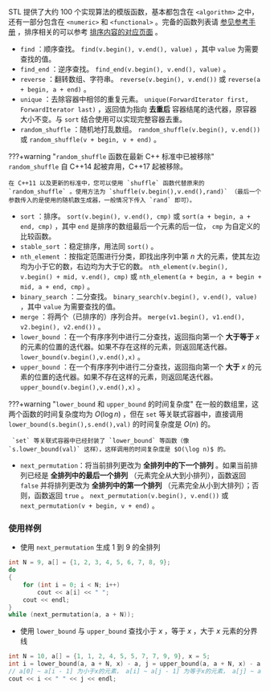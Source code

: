 STL 提供了大约 100 个实现算法的模版函数，基本都包含在 `<algorithm>` 之中，还有一部分包含在 `<numeric>` 和 `<functional>` 。完备的函数列表请 [参见参考手册](https://zh.cppreference.com/w/cpp/algorithm) ，排序相关的可以参考 [排序内容的对应页面](../../basic/stl-sort.md) 。

-  `find` ：顺序查找。 `find(v.begin(), v.end(), value)` ，其中 `value` 为需要查找的值。
-  `find_end` ：逆序查找。 `find_end(v.begin(), v.end(), value)` 。
-  `reverse` ：翻转数组、字符串。 `reverse(v.begin(), v.end())` 或 `reverse(a + begin, a + end)` 。
-  `unique` ：去除容器中相邻的重复元素。 `unique(ForwardIterator first, ForwardIterator last)` ，返回值为指向 **去重后** 容器结尾的迭代器，原容器大小不变。与 `sort` 结合使用可以实现完整容器去重。
-  `random_shuffle` ：随机地打乱数组。 `random_shuffle(v.begin(), v.end())` 或 `random_shuffle(v + begin, v + end)` 。

???+warning "`random_shuffle` 函数在最新 C++ 标准中已被移除"
     `random_shuffle` 自 C++14 起被弃用，C++17 起被移除。
    
    在 C++11 以及更新的标准中，您可以使用 `shuffle` 函数代替原来的 `random_shuffle` 。使用方法为 `shuffle(v.begin(),v.end(),rand)` （最后一个参数传入的是使用的随机数生成器，一般情况下传入 `rand` 即可）。

-  `sort` ：排序。 `sort(v.begin(), v.end(), cmp)` 或 `sort(a + begin, a + end, cmp)` ，其中 `end` 是排序的数组最后一个元素的后一位， `cmp` 为自定义的比较函数。
-  `stable_sort` ：稳定排序，用法同 `sort()` 。
-  `nth_element` ：按指定范围进行分类，即找出序列中第 $n$ 大的元素，使其左边均为小于它的数，右边均为大于它的数。 `nth_element(v.begin(), v.begin() + mid, v.end(), cmp)` 或 `nth_element(a + begin, a + begin + mid, a + end, cmp)` 。
-  `binary_search` ：二分查找。 `binary_search(v.begin(), v.end(), value)` ，其中 `value` 为需要查找的值。
-  `merge` ：将两个（已排序的）序列合并。 `merge(v1.begin(), v1.end(), v2.begin(), v2.end())` 。
-  `lower_bound` ：在一个有序序列中进行二分查找，返回指向第一个 **大于等于**  $x$ 的元素的位置的迭代器。如果不存在这样的元素，则返回尾迭代器。 `lower_bound(v.begin(),v.end(),x)` 。
-  `upper_bound` ：在一个有序序列中进行二分查找，返回指向第一个 **大于**  $x$ 的元素的位置的迭代器。如果不存在这样的元素，则返回尾迭代器。 `upper_bound(v.begin(),v.end(),x)` 。

???+warning "`lower_bound` 和 `upper_bound` 的时间复杂度"
    在一般的数组里，这两个函数的时间复杂度均为 $O(\log n)$ ，但在 `set` 等关联式容器中，直接调用 `lower_bound(s.begin(),s.end(),val)` 的时间复杂度是 $O(n)$ 的。
    
     `set` 等关联式容器中已经封装了 `lower_bound` 等函数（像 `s.lower_bound(val)` 这样），这样调用的时间复杂度是 $O(\log n)$ 的。

-  `next_permutation`：将当前排列更改为 **全排列中的下一个排列** 。如果当前排列已经是 **全排列中的最后一个排列** （元素完全从大到小排列），函数返回 `false` 并将排列更改为 **全排列中的第一个排列** （元素完全从小到大排列）；否则，函数返回 `true` 。 `next_permutation(v.begin(), v.end())` 或 `next_permutation(v + begin, v + end)` 。

### 使用样例

- 使用 `next_permutation` 生成 $1$ 到 $9$ 的全排列

```cpp
int N = 9, a[] = {1, 2, 3, 4, 5, 6, 7, 8, 9};
do
{
    for (int i = 0; i < N; i++)
        cout << a[i] << " ";
    cout << endl;
}
while (next_permutation(a, a + N));
```

- 使用 `lower_bound` 与 `upper_bound` 查找小于 $x$ ，等于 $x$ ，大于 $x$ 元素的分界线

```cpp
int N = 10, a[] = {1, 1, 2, 4, 5, 5, 7, 7, 9, 9}, x = 5;
int i = lower_bound(a, a + N, x) - a, j = upper_bound(a, a + N, x) - a;
// a[0] ~ a[i - 1] 为小于x的元素， a[i] ~ a[j - 1] 为等于x的元素， a[j] ~ a[N - 1] 为大于x的元素
cout << i << " " << j << endl;
```
